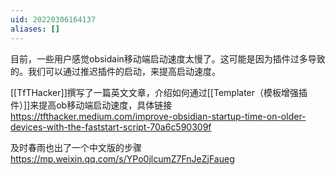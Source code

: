 ```yaml
---
uid: 20220306164137
aliases: []
---
```

目前，一些用户感觉obsidain移动端启动速度太慢了。这可能是因为插件过多导致的。我们可以通过推迟插件的启动，来提高启动速度。

[[TfTHacker]]撰写了一篇英文文章，介绍如何通过[[Templater（模板增强插件）]]来提高ob移动端启动速度，具体链接 https://tfthacker.medium.com/improve-obsidian-startup-time-on-older-devices-with-the-faststart-script-70a6c590309f

及时春雨也出了一个中文版的步骤 https://mp.weixin.qq.com/s/YPo0jlcumZ7FnJeZjFaueg